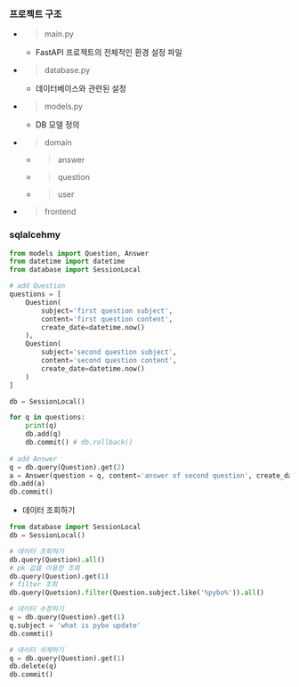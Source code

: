 ### 프로젝트 구조
- > main.py
    - FastAPI 프로젝트의 전체적인 환경 설정 파일
- > database.py
    - 데이터베이스와 관련된 설정
- > models.py
    - DB 모델 정의
- > domain
    - > answer
    - > question
    - > user
- > frontend

### sqlalcehmy 
```py
from models import Question, Answer
from datetime import datetime
from database import SessionLocal

# add Question
questions = [
    Question(
        subject='first question subject',
        content='first question content',
        create_date=datetime.now()
    ), 
    Question(
        subject='second question subject',
        content='second question content',
        create_date=datetime.now()
    )
]

db = SessionLocal()

for q in questions:
    print(q)
    db.add(q)
    db.commit() # db.rollback()
    
# add Answer
q = db.query(Question).get(2)
a = Answer(question = q, content='answer of second question', create_date=datetime.now())
db.add(a)
db.commit()

```

- 데이터 조회하기
```py
from database import SessionLocal
db = SessionLocal()

# 데이터 조회하기
db.query(Question).all()
# pk 값을 이용한 조회
db.query(Question).get(1)
# filter 조회
db.query(Quetsion).filter(Question.subject.like('%pybo%')).all()

# 데이터 수정하기
q = db.query(Question).get(1)
q.subject = 'what is pybo update'
db.commti()

# 데이터 삭제하기
q = db.query(Question).get(1)
db.delete(q)
db.commit()
```
